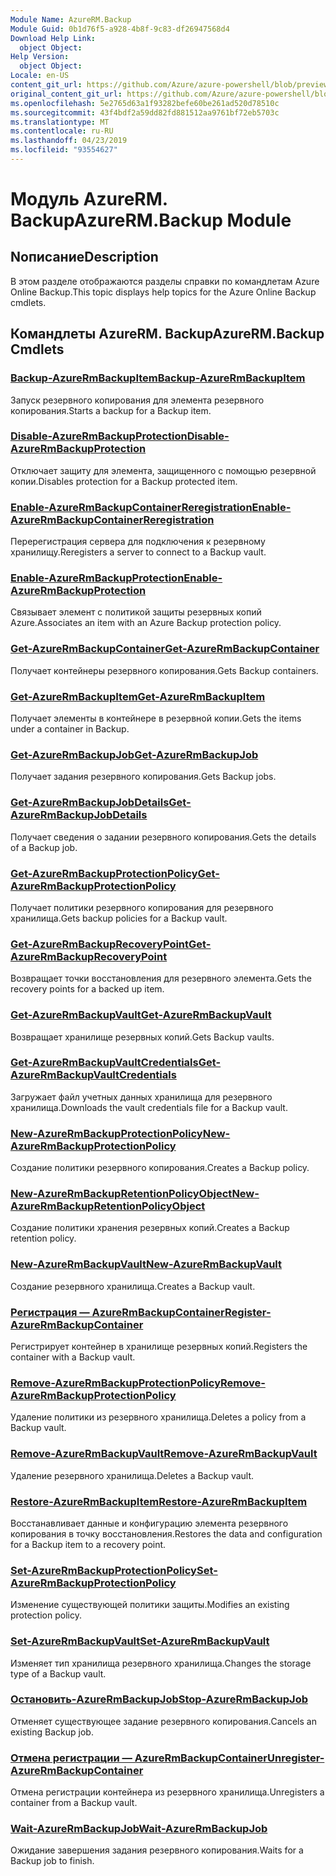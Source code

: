 ```yaml
---
Module Name: AzureRM.Backup
Module Guid: 0b1d76f5-a928-4b8f-9c83-df26947568d4
Download Help Link:
  object Object: 
Help Version:
  object Object: 
Locale: en-US
content_git_url: https://github.com/Azure/azure-powershell/blob/preview/src/ResourceManager/AzureBackup/Commands.AzureBackup/help/AzureRM.Backup.md
original_content_git_url: https://github.com/Azure/azure-powershell/blob/preview/src/ResourceManager/AzureBackup/Commands.AzureBackup/help/AzureRM.Backup.md
ms.openlocfilehash: 5e2765d63a1f93282befe60be261ad520d78510c
ms.sourcegitcommit: 43f4bdf2a59dd82fd881512aa9761bf72eb5703c
ms.translationtype: MT
ms.contentlocale: ru-RU
ms.lasthandoff: 04/23/2019
ms.locfileid: "93554627"
---
```

# <span data-ttu-id="315e0-101">Модуль AzureRM. Backup</span><span class="sxs-lookup"><span data-stu-id="315e0-101">AzureRM.Backup Module</span></span>
## <span data-ttu-id="315e0-102">Nописание</span><span class="sxs-lookup"><span data-stu-id="315e0-102">Description</span></span>
<span data-ttu-id="315e0-103">В этом разделе отображаются разделы справки по командлетам Azure Online Backup.</span><span class="sxs-lookup"><span data-stu-id="315e0-103">This topic displays help topics for the Azure Online Backup cmdlets.</span></span>

## <span data-ttu-id="315e0-104">Командлеты AzureRM. Backup</span><span class="sxs-lookup"><span data-stu-id="315e0-104">AzureRM.Backup Cmdlets</span></span>
### [<span data-ttu-id="315e0-105">Backup-AzureRmBackupItem</span><span class="sxs-lookup"><span data-stu-id="315e0-105">Backup-AzureRmBackupItem</span></span>](Backup-AzureRmBackupItem.md)
<span data-ttu-id="315e0-106">Запуск резервного копирования для элемента резервного копирования.</span><span class="sxs-lookup"><span data-stu-id="315e0-106">Starts a backup for a Backup item.</span></span>

### [<span data-ttu-id="315e0-107">Disable-AzureRmBackupProtection</span><span class="sxs-lookup"><span data-stu-id="315e0-107">Disable-AzureRmBackupProtection</span></span>](Disable-AzureRmBackupProtection.md)
<span data-ttu-id="315e0-108">Отключает защиту для элемента, защищенного с помощью резервной копии.</span><span class="sxs-lookup"><span data-stu-id="315e0-108">Disables protection for a Backup protected item.</span></span>

### [<span data-ttu-id="315e0-109">Enable-AzureRmBackupContainerReregistration</span><span class="sxs-lookup"><span data-stu-id="315e0-109">Enable-AzureRmBackupContainerReregistration</span></span>](Enable-AzureRmBackupContainerReregistration.md)
<span data-ttu-id="315e0-110">Перерегистрация сервера для подключения к резервному хранилищу.</span><span class="sxs-lookup"><span data-stu-id="315e0-110">Reregisters a server to connect to a Backup vault.</span></span>

### [<span data-ttu-id="315e0-111">Enable-AzureRmBackupProtection</span><span class="sxs-lookup"><span data-stu-id="315e0-111">Enable-AzureRmBackupProtection</span></span>](Enable-AzureRmBackupProtection.md)
<span data-ttu-id="315e0-112">Связывает элемент с политикой защиты резервных копий Azure.</span><span class="sxs-lookup"><span data-stu-id="315e0-112">Associates an item with an Azure Backup protection policy.</span></span>

### [<span data-ttu-id="315e0-113">Get-AzureRmBackupContainer</span><span class="sxs-lookup"><span data-stu-id="315e0-113">Get-AzureRmBackupContainer</span></span>](Get-AzureRmBackupContainer.md)
<span data-ttu-id="315e0-114">Получает контейнеры резервного копирования.</span><span class="sxs-lookup"><span data-stu-id="315e0-114">Gets Backup containers.</span></span>

### [<span data-ttu-id="315e0-115">Get-AzureRmBackupItem</span><span class="sxs-lookup"><span data-stu-id="315e0-115">Get-AzureRmBackupItem</span></span>](Get-AzureRmBackupItem.md)
<span data-ttu-id="315e0-116">Получает элементы в контейнере в резервной копии.</span><span class="sxs-lookup"><span data-stu-id="315e0-116">Gets the items under a container in Backup.</span></span>

### [<span data-ttu-id="315e0-117">Get-AzureRmBackupJob</span><span class="sxs-lookup"><span data-stu-id="315e0-117">Get-AzureRmBackupJob</span></span>](Get-AzureRmBackupJob.md)
<span data-ttu-id="315e0-118">Получает задания резервного копирования.</span><span class="sxs-lookup"><span data-stu-id="315e0-118">Gets Backup jobs.</span></span>

### [<span data-ttu-id="315e0-119">Get-AzureRmBackupJobDetails</span><span class="sxs-lookup"><span data-stu-id="315e0-119">Get-AzureRmBackupJobDetails</span></span>](Get-AzureRmBackupJobDetails.md)
<span data-ttu-id="315e0-120">Получает сведения о задании резервного копирования.</span><span class="sxs-lookup"><span data-stu-id="315e0-120">Gets the details of a Backup job.</span></span>

### [<span data-ttu-id="315e0-121">Get-AzureRmBackupProtectionPolicy</span><span class="sxs-lookup"><span data-stu-id="315e0-121">Get-AzureRmBackupProtectionPolicy</span></span>](Get-AzureRmBackupProtectionPolicy.md)
<span data-ttu-id="315e0-122">Получает политики резервного копирования для резервного хранилища.</span><span class="sxs-lookup"><span data-stu-id="315e0-122">Gets backup policies for a Backup vault.</span></span>

### [<span data-ttu-id="315e0-123">Get-AzureRmBackupRecoveryPoint</span><span class="sxs-lookup"><span data-stu-id="315e0-123">Get-AzureRmBackupRecoveryPoint</span></span>](Get-AzureRmBackupRecoveryPoint.md)
<span data-ttu-id="315e0-124">Возвращает точки восстановления для резервного элемента.</span><span class="sxs-lookup"><span data-stu-id="315e0-124">Gets the recovery points for a backed up item.</span></span>

### [<span data-ttu-id="315e0-125">Get-AzureRmBackupVault</span><span class="sxs-lookup"><span data-stu-id="315e0-125">Get-AzureRmBackupVault</span></span>](Get-AzureRmBackupVault.md)
<span data-ttu-id="315e0-126">Возвращает хранилище резервных копий.</span><span class="sxs-lookup"><span data-stu-id="315e0-126">Gets Backup vaults.</span></span>

### [<span data-ttu-id="315e0-127">Get-AzureRmBackupVaultCredentials</span><span class="sxs-lookup"><span data-stu-id="315e0-127">Get-AzureRmBackupVaultCredentials</span></span>](Get-AzureRmBackupVaultCredentials.md)
<span data-ttu-id="315e0-128">Загружает файл учетных данных хранилища для резервного хранилища.</span><span class="sxs-lookup"><span data-stu-id="315e0-128">Downloads the vault credentials file for a Backup vault.</span></span>

### [<span data-ttu-id="315e0-129">New-AzureRmBackupProtectionPolicy</span><span class="sxs-lookup"><span data-stu-id="315e0-129">New-AzureRmBackupProtectionPolicy</span></span>](New-AzureRmBackupProtectionPolicy.md)
<span data-ttu-id="315e0-130">Создание политики резервного копирования.</span><span class="sxs-lookup"><span data-stu-id="315e0-130">Creates a Backup policy.</span></span>

### [<span data-ttu-id="315e0-131">New-AzureRmBackupRetentionPolicyObject</span><span class="sxs-lookup"><span data-stu-id="315e0-131">New-AzureRmBackupRetentionPolicyObject</span></span>](New-AzureRmBackupRetentionPolicyObject.md)
<span data-ttu-id="315e0-132">Создание политики хранения резервных копий.</span><span class="sxs-lookup"><span data-stu-id="315e0-132">Creates a Backup retention policy.</span></span>

### [<span data-ttu-id="315e0-133">New-AzureRmBackupVault</span><span class="sxs-lookup"><span data-stu-id="315e0-133">New-AzureRmBackupVault</span></span>](New-AzureRmBackupVault.md)
<span data-ttu-id="315e0-134">Создание резервного хранилища.</span><span class="sxs-lookup"><span data-stu-id="315e0-134">Creates a Backup vault.</span></span>

### [<span data-ttu-id="315e0-135">Регистрация — AzureRmBackupContainer</span><span class="sxs-lookup"><span data-stu-id="315e0-135">Register-AzureRmBackupContainer</span></span>](Register-AzureRmBackupContainer.md)
<span data-ttu-id="315e0-136">Регистрирует контейнер в хранилище резервных копий.</span><span class="sxs-lookup"><span data-stu-id="315e0-136">Registers the container with a Backup vault.</span></span>

### [<span data-ttu-id="315e0-137">Remove-AzureRmBackupProtectionPolicy</span><span class="sxs-lookup"><span data-stu-id="315e0-137">Remove-AzureRmBackupProtectionPolicy</span></span>](Remove-AzureRmBackupProtectionPolicy.md)
<span data-ttu-id="315e0-138">Удаление политики из резервного хранилища.</span><span class="sxs-lookup"><span data-stu-id="315e0-138">Deletes a policy from a Backup vault.</span></span>

### [<span data-ttu-id="315e0-139">Remove-AzureRmBackupVault</span><span class="sxs-lookup"><span data-stu-id="315e0-139">Remove-AzureRmBackupVault</span></span>](Remove-AzureRmBackupVault.md)
<span data-ttu-id="315e0-140">Удаление резервного хранилища.</span><span class="sxs-lookup"><span data-stu-id="315e0-140">Deletes a Backup vault.</span></span>

### [<span data-ttu-id="315e0-141">Restore-AzureRmBackupItem</span><span class="sxs-lookup"><span data-stu-id="315e0-141">Restore-AzureRmBackupItem</span></span>](Restore-AzureRmBackupItem.md)
<span data-ttu-id="315e0-142">Восстанавливает данные и конфигурацию элемента резервного копирования в точку восстановления.</span><span class="sxs-lookup"><span data-stu-id="315e0-142">Restores the data and configuration for a Backup item to a recovery point.</span></span>

### [<span data-ttu-id="315e0-143">Set-AzureRmBackupProtectionPolicy</span><span class="sxs-lookup"><span data-stu-id="315e0-143">Set-AzureRmBackupProtectionPolicy</span></span>](Set-AzureRmBackupProtectionPolicy.md)
<span data-ttu-id="315e0-144">Изменение существующей политики защиты.</span><span class="sxs-lookup"><span data-stu-id="315e0-144">Modifies an existing protection policy.</span></span>

### [<span data-ttu-id="315e0-145">Set-AzureRmBackupVault</span><span class="sxs-lookup"><span data-stu-id="315e0-145">Set-AzureRmBackupVault</span></span>](Set-AzureRmBackupVault.md)
<span data-ttu-id="315e0-146">Изменяет тип хранилища резервного хранилища.</span><span class="sxs-lookup"><span data-stu-id="315e0-146">Changes the storage type of a Backup vault.</span></span>

### [<span data-ttu-id="315e0-147">Остановить-AzureRmBackupJob</span><span class="sxs-lookup"><span data-stu-id="315e0-147">Stop-AzureRmBackupJob</span></span>](Stop-AzureRmBackupJob.md)
<span data-ttu-id="315e0-148">Отменяет существующее задание резервного копирования.</span><span class="sxs-lookup"><span data-stu-id="315e0-148">Cancels an existing Backup job.</span></span>

### [<span data-ttu-id="315e0-149">Отмена регистрации — AzureRmBackupContainer</span><span class="sxs-lookup"><span data-stu-id="315e0-149">Unregister-AzureRmBackupContainer</span></span>](Unregister-AzureRmBackupContainer.md)
<span data-ttu-id="315e0-150">Отмена регистрации контейнера из резервного хранилища.</span><span class="sxs-lookup"><span data-stu-id="315e0-150">Unregisters a container from a Backup vault.</span></span>

### [<span data-ttu-id="315e0-151">Wait-AzureRmBackupJob</span><span class="sxs-lookup"><span data-stu-id="315e0-151">Wait-AzureRmBackupJob</span></span>](Wait-AzureRmBackupJob.md)
<span data-ttu-id="315e0-152">Ожидание завершения задания резервного копирования.</span><span class="sxs-lookup"><span data-stu-id="315e0-152">Waits for a Backup job to finish.</span></span>

